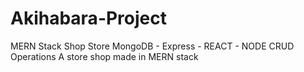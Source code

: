 # Akihabara-Project
MERN Stack Shop Store
MongoDB - Express - REACT - NODE
CRUD Operations
A store shop made in MERN stack

